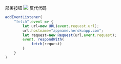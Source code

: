 ﻿部署按钮
[![](https://www.herokucdn.com/deploy/button.png)](https://heroku.com/deploy?template=https://github.com/POLKJU/kjho.git)
反代代码
```js
addEventListener(
    "fetch",event => {
        let url=new URL(event.request.url);
        url.hostname="appname.herokuapp.com";
        let request=new Request(url,event.request);
        event. respondWith(
            fetch(request)
        )
    }
)
```
